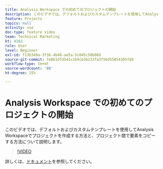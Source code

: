 ```yaml
---
title: Analysis Workspace での初めてのプロジェクトの開始
description: このビデオでは、デフォルトおよびカスタムテンプレートを使用してAnalysis Workspaceでプロジェクトを作成する方法と、プロジェクト間で要素をコピーする方法について説明します。
feature: Projects
topics: null
activity: use
doc-type: feature video
team: Technical Marketing
kt: 4102
role: User
level: Beginner
exl-id: f13b349a-3f36-4b48-ae5a-5c045c58b069
source-git-commit: fe861dfd541c1b9cb3b233fa3f56d55054305fd9
workflow-type: tm+mt
source-wordcount: '80'
ht-degree: 25%

---
```


# Analysis Workspace での初めてのプロジェクトの開始

このビデオでは、デフォルトおよびカスタムテンプレートを使用してAnalysis Workspaceでプロジェクトを作成する方法と、プロジェクト間で要素をコピーする方法について説明します。

>[!VIDEO](https://video.tv.adobe.com/v/30368/?quality=12)

詳しくは、[ドキュメント](https://experienceleague.adobe.com/docs/analytics/analyze/analysis-workspace/build-workspace-project/freeform-overview.html)を参照してください。
